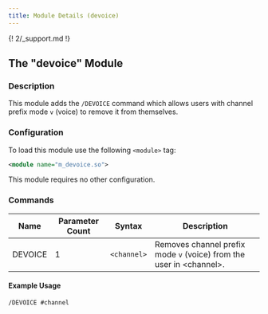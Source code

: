 ```yaml
---
title: Module Details (devoice)
---
```


{! 2/_support.md !}

## The "devoice" Module

### Description

This module adds the `/DEVOICE` command which allows users with channel prefix mode `v` (voice) to remove it from themselves.

### Configuration

To load this module use the following `<module>` tag:

```xml
<module name="m_devoice.so">
```

This module requires no other configuration.

### Commands

Name    | Parameter Count | Syntax      | Description
------- | --------------- | ----------- | -----------
DEVOICE | 1               | `<channel>` | Removes channel prefix mode `v` (voice) from the user in &lt;channel&gt;.

#### Example Usage

```plaintext
/DEVOICE #channel
```
